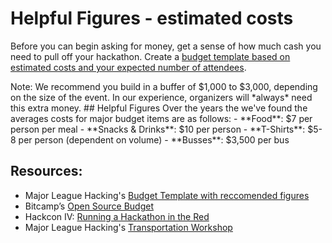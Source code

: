 # Helpful Figures - estimated costs



Before you can begin asking for money, get a sense of how much cash you need to pull off your hackathon. Create a [budget template based on estimated costs and your expected number of attendees](https://docs.google.com/spreadsheets/d/1ADKWatCbC3AhBKlyWOtVSqMcD6O6Y3FcwMTZwynPwDA/edit).

Note: We recommend you build in a buffer of $1,000 to $3,000, depending on the size of the event. In our experience, organizers will \*always\* need this extra money. \#\# Helpful Figures Over the years the we've found the averages costs for major budget items are as follows: - \*\*Food\*\*: $7 per person per meal - \*\*Snacks & Drinks\*\*: $10 per person - \*\*T-Shirts\*\*: $5-8 per person \(dependent on volume\) - \*\*Busses\*\*: $3,500 per bus

## Resources:

* Major League Hacking's [Budget Template with reccomended figures](https://docs.google.com/spreadsheets/d/1ADKWatCbC3AhBKlyWOtVSqMcD6O6Y3FcwMTZwynPwDA/edit)
* Bitcamp’s [Open Source Budget](https://medium.com/bitcampfire-stories/bitcamps-open-source-budget-14a86974b5b2)
* Hackcon IV: [Running a Hackathon in the Red](https://www.youtube.com/watch?v=IRK3KmhE_go&index=10&list=PLPDgudJ_VDUcS5ELB-_OZ3Zy5nn5iqvSi)
* Major League Hacking's [Transportation Workshop](https://www.youtube.com/watch?v=wGKX_koCPIk)

